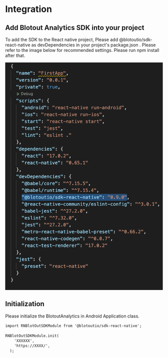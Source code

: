 # Integration



## Add Blotout Analytics SDK into your project

To add the SDK to the React native project, Please add @blotoutio/sdk-react-native as devDependencies in your project's package.json . Please refer to the image below for recommended settings. Please run npm install after that. 

![Screenshot](assets/images/reactsdkintegration.png)


## Initialization


 Please initialize the BlotoutAnalytics in Android Application class.

```React Native
import RNBlotOutSDKModule from '@blotoutio/sdk-react-native';

RNBlotOutSDKModule.init(
    'XXXXXX',
    'https://XXXX/',
  );

```
